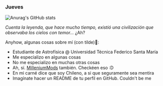 ### Jueves

![Anurag's GitHub stats](https://github-readme-stats.vercel.app/api?username=TehMartinXz&show_icons=true&theme=radical)

*Cuenta la leyenda, que hace mucho tiempo, existió una civilización que observaba los cielos con temor...* ¿Ah?

Anyhow, algunas cosas sobre mí (con tilde)🎹:
- Estudiante de Astrofísica @ Universidad Técnica Federico Santa María
- Me especializo en algunas cosas
- No me especializo en muchas otras cosas
- Ah, sí. [MilleniumMods](https://github.com/MilleniumMods) también. Checkéen eso :D
- En mi carné dice que soy Chileno, a si que seguramente sea mentira
- Imagínate hacer un README de tu perfil en GitHub. Couldn't be me
